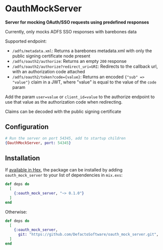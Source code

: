 # OauthMockServer

**Server for mocking OAuth/SSO requests using predefined responses**

Currently, only mocks ADFS SSO responses with barebones data

Supported endpoint:
- `/adfs/metadata.xml`: Returns a barebones metadata.xml with only the public signing certificate node present
- `/adfs/oauth2/authorize`: Returns an empty `200` response
- `/adfs/oauth2/authorize?redirect_uri=URI`: Redirects to the callback url, with an authorization code attached
- `/adfs/oauth2/token?code={value}`: Returns an encoded `{"sub" => "value"}` claim in a JWT, where "value" is equal to the value of the `code` param

Add the param `user=value` or `client_id=value` to the authorize endpoint to use that value as the authorization code when redirecting.

Claims can be decoded with the public signing certificate

## Configuration

```elixir
# Run the server on port 54345, add to startup children
{OauthMockServer, port: 54345}
```

## Installation

If [available in Hex](https://hex.pm/docs/publish), the package can be installed
by adding `oauth_mock_server` to your list of dependencies in `mix.exs`:

```elixir
def deps do
  [
    {:oauth_mock_server, "~> 0.1.0"}
  ]
end
```

Otherwise:

```elixir
def deps do
  [
    {:oauth_mock_server,
      git: "https://github.com/DefactoSoftware/oauth_mock_server.git", only: [:dev, :test]}
  ]
end
```
